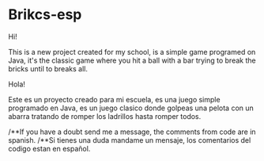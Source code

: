 # Brikcs-esp

Hi!

This is a new project created for my school, is a simple game programed on Java, it's the classic game where you hit a ball with a bar trying to break the bricks until to breaks all.

Hola!

Este es un proyecto creado para mi escuela, es una juego simple programado en Java, es un juego clasico donde golpeas una pelota con un abarra tratando de romper los ladrillos hasta romper todos.

/**If you have a doubt send me a message, the comments from code are in spanish.
/**Si tienes una duda mandame un mensaje, los comentarios del codigo estan en español.
